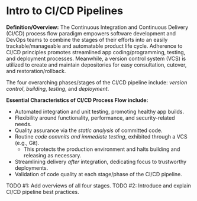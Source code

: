 # Intro to CI/CD Pipelines
**Definition/Overview:** The Continuous Integration and Continuous Delivery (CI/CD) process flow paradigm empowers software development and DevOps teams to combine the stages of their efforts into an easily trackable/manageable and automatable product life cycle. Adherence to CI/CD principles promotes streamlined app coding/programming, testing, and deployment processes. Meanwhile, a version control system (VCS) is utilized to create and maintain depositories for easy consultation, cutover, and restoration/rollback.

The four overarching phases/stages of the CI/CD pipeline include: *version control*, *building*, *testing*, and *deployment*.
  
**Essential Characteristics of CI/CD Process Flow include:**

* Automated integration and unit testing, promoting healthy app builds.
* Flexibility around functionality, performance, and security-related needs.
* Quality assurance via the *static analysis* of committed code. 
* Routine *code commits and immediate testing*, exhibited through a VCS (e.g., Git).
  + This protects the production environment and halts building and releasing as necessary.
* Streamlining delivery *after* integration, dedicating focus to trustworthy deployments.
* Validation of code quality at each stage/phase of the CI/CD pipeline.

TODO #1: Add overviews of all four stages.
TODO #2: Introduce and explain CI/CD pipeline best practices.
